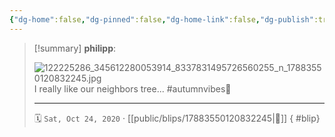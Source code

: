 ```yaml
---
{"dg-home":false,"dg-pinned":false,"dg-home-link":false,"dg-publish":true,"tags":["dgblip"],"disabled rules":["yaml-title","yaml-title-alias","file-name-heading"],"title":"philipp on instagram @ 2020-10-24","created-date":"2020-10-24T07:41:00","updated-date":"2025-05-02T17:43:07","dg-path":"blips/17883550120832245.md","permalink":"/blips/17883550120832245/","dgPassFrontmatter":true}
---
```


> [!summary] **philipp**:
>
> ![122225286_345612280053914_8337831495726560255_n_17883550120832245.jpg](/img/user/attachments/122225286_345612280053914_8337831495726560255_n_17883550120832245.jpg)
> I really like our neighbors tree... #autumnvibes🍁
> - - -
>
> 🗓️ `Sat, Oct 24, 2020` · [[public/blips/17883550120832245\|🔗]]
{ #blip}

